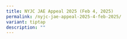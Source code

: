 ```yaml
---
title: NYJC JAE Appeal 2025 (Feb 4, 2025)
permalink: /nyjc-jae-appeal-2025-4-feb-2025/
variant: tiptap
description: ""
---
```

